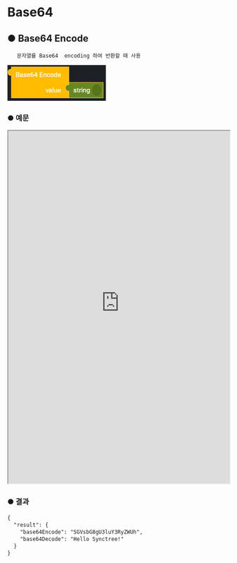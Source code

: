 # Base64

## ● Base64 Encode

       문자열를 Base64  encoding 하여 반환할 때 사용

![](../../img/assets/image%20%2859%29.png)

### ● 예문

<iframe
    src="https://d1sxhpvag16wqc.cloudfront.net/v3.1.0/base64/base64_encode"
    name="프레임 이름"
    width="100%"
    height="800px"
    allow=""
    sandbox="allow-scripts allow-same-origin" />
<div class="display-pdf">
    <p><img src="../../img/assets/image%20%28454%29.png" alt="" /></p>
    <p><img src="../../img/assets/image%20%28381%29.png" alt="" /></p>
</div>

### ● 결과

```text
{
  "result": {
    "base64Encode": "SGVsbG8gU3luY3RyZWUh"
  }
}
```

## ● Base64 Decode

        Base64 encoding 문자열을 원래 문자열로 원복할 때 사용

![](../../img/assets/image%20%2855%29.png)

### ● 예문

<iframe
    src="https://d1sxhpvag16wqc.cloudfront.net/v3.1.0/base64/base64_decode"
    name="프레임 이름"
    width="100%"
    height="800px"
    allow=""
    style="border:0 none"
    sandbox="allow-scripts allow-same-origin">
  iframe를 지원하지 않는 브라우저인 경우 대체정보를 제공 
  ![](../../img/assets/image%20%28405%29.png)

![](../../img/assets/image%20%28447%29.png)

</iframe>

### ● 결과

```text
{
  "result": {
    "base64Encode": "SGVsbG8gU3luY3RyZWUh",
    "base64Decode": "Hello Synctree!"
  }
}
```
